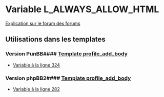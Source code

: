 # Variable L_ALWAYS_ALLOW_HTML
[Explication sur le forum des forums](http://forum.forumactif.com/t294113-listing-des-variables#L_ALWAYS_ALLOW_HTML)
## Utilisations dans les templates
### Version PunBB#### [Template profile_add_body](punbb/profile_add_body.md)
* [Variable à la ligne 324](../punbb/profile_add_body.tpl#L324)
### Version phpBB2#### [Template profile_add_body](subsilver/profile_add_body.md)
* [Variable à la ligne 282](../subsilver/profile_add_body.tpl#L282)